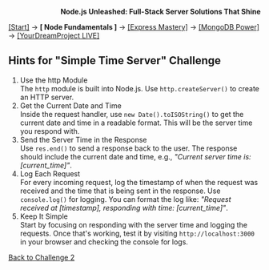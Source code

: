 **<p align="right">Node.js Unleashed: Full-Stack Server Solutions That Shine</p>**

[[Start]](../Introduction.md) → **[ Node Fundamentals ]** → [[Express Mastery]](#express) → [[MongoDB Power]](#mongodb) → [[YourDreamProject LIVE]](#project)

## Hints for "Simple Time Server" Challenge

1. Use the http Module<br />
   The `http` module is built into Node.js. Use `http.createServer()` to create an HTTP server.
2. Get the Current Date and Time<br />
   Inside the request handler, use `new Date().toISOString()` to get the current date and time in a readable format. This will be the server time you respond with.
3. Send the Server Time in the Response<br />
   Use `res.end()` to send a response back to the user. The response should include the current date and time, e.g., *"Current server time is: [current_time]"*.
4. Log Each Request<br />
   For every incoming request, log the timestamp of when the request was received and the time that is being sent in the response. Use `console.log()` for logging. You can format the log like: *"Request received at [timestamp], responding with time: [current_time]"*.
5. Keep It Simple<br />
   Start by focusing on responding with the server time and logging the requests. Once that's working, test it by visiting `http://localhost:3000` in your browser and checking the console for logs.

[Back to Challenge 2](1-5SB-2.md)
